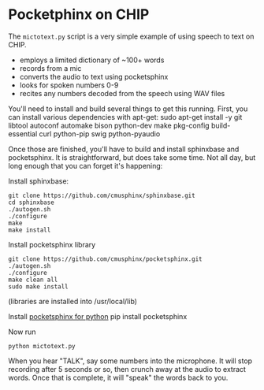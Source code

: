 # Pocketphinx on CHIP

The `mictotext.py` script is a very simple example of using speech to text on CHIP.
 * employs a limited dictionary of ~100+ words
 * records from a mic
 * converts the audio to text using pocketsphinx
 * looks for spoken numbers 0-9
 * recites any numbers decoded from the speech using WAV files

You'll need to install and build several things to get this running. First, you can install various dependencies with apt-get:
	sudo apt-get install -y git libtool autoconf automake bison python-dev make pkg-config build-essential curl python-pip swig python-pyaudio

Once those are finished, you'll have to build and install sphinxbase and pocketsphinx. It is straightforward, but does take some time. Not all day, but long enough that you can forget it's happening:

Install sphinxbase:

```
git clone https://github.com/cmusphinx/sphinxbase.git
cd sphinxbase	
./autogen.sh
./configure
make
make install
```

Install pocketsphinx library

```
git clone https://github.com/cmusphinx/pocketsphinx.git
./autogen.sh
./configure
make clean all
sudo make install
```

(libraries are installed into /usr/local/lib)

Install [pocketsphinx for python](https://github.com/cmusphinx/pocketsphinx-python)
	pip install pocketsphinx
	
Now run 
```
python mictotext.py
```
When you hear "TALK", say some numbers into the microphone. It will stop recording after 5 seconds or so, then crunch away at the audio to extract words. Once that is complete, it will "speak" the words back to you.